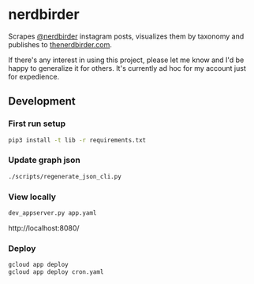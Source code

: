 # nerdbirder

Scrapes [@nerdbirder](https://www.instagram.com/nerdbirder/) instagram posts, visualizes them by taxonomy and publishes to [thenerdbirder.com](http://thenerdbirder.com/).

If there's any interest in using this project, please let me know and I'd be happy to generalize it for others. It's currently ad hoc for my account just for expedience.

## Development

### First run setup
```sh
pip3 install -t lib -r requirements.txt
```

### Update graph json
```sh
./scripts/regenerate_json_cli.py
```

### View locally
```sh
dev_appserver.py app.yaml
```
http://localhost:8080/

### Deploy
```sh
gcloud app deploy
gcloud app deploy cron.yaml
```
